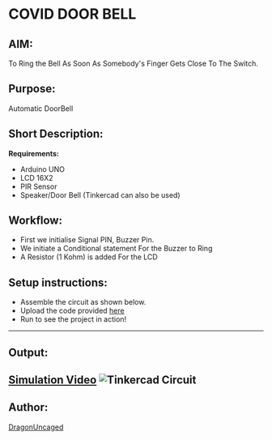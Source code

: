 # COVID DOOR BELL
## AIM:
To Ring the Bell As Soon As Somebody's Finger Gets Close To The Switch.

## Purpose:
Automatic DoorBell

## Short Description:
**Requirements:**
- Arduino UNO
- LCD 16X2
- PIR Sensor
- Speaker/Door Bell
(Tinkercad can also be used)

## Workflow:
- First we initialise Signal PIN, Buzzer Pin.
- We initiate a Conditional statement For the Buzzer to Ring
- A Resistor (1 Kohm) is added For the LCD

## Setup instructions:
- Assemble the circuit as shown below.
- Upload the code provided [here]()
- Run to see the project in action!
------------
## Output:
[Simulation Video]()
![Tinkercad Circuit]()
------------

## Author:
[DragonUncaged](https://github.com/dragonuncaged)
